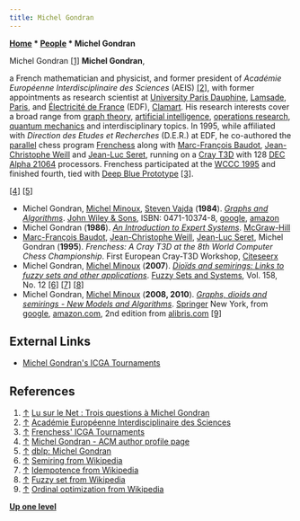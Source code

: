 ```yaml
---
title: Michel Gondran
---
```

**[Home](Home "Home") \* [People](People "People") \* Michel Gondran**



 [](http://www.epi.asso.fr/revue/lu/l0406b.htm) Michel Gondran <a id="cite-note-1" href="#cite-ref-1">[1]</a> 
**Michel Gondran**,  

a French mathematician and physicist, and former president of *Académie Européenne Interdisciplinaire des Sciences* (AEIS) <a id="cite-note-2" href="#cite-ref-2">[2]</a>, with former appointments as research scientist at [University Paris Dauphine](University_of_Paris#9 "University of Paris"), [Lamsade](https://en.wikipedia.org/wiki/Lamsade), [Paris](https://en.wikipedia.org/wiki/Paris), and [Électricité de France](https://en.wikipedia.org/wiki/%C3%89lectricit%C3%A9_de_France) (EDF), [Clamart](https://en.wikipedia.org/wiki/Clamart). His research interests cover a broad range from [graph theory](https://en.wikipedia.org/wiki/Graph_theory), [artificial intelligence](Artificial_Intelligence "Artificial Intelligence"), [operations research](https://en.wikipedia.org/wiki/Operations_research), [quantum mechanics](https://en.wikipedia.org/wiki/Quantum_mechanics) and interdisciplinary topics. In 1995, while affiliated with *Direction des Etudes et Recherches* (D.E.R.) at EDF, he co-authored the [parallel](Parallel_Search "Parallel Search") chess program [Frenchess](Frenchess "Frenchess") along with [Marc-François Baudot](Marc-Fran%C3%A7ois_Baudot "Marc-François Baudot"), [Jean-Christophe Weill](Jean-Christophe_Weill "Jean-Christophe Weill") and [Jean-Luc Seret](Jean-Luc_Seret "Jean-Luc Seret"), running on a [Cray T3D](Cray_T3D "Cray T3D") with 128 [DEC Alpha 21064](DEC_Alpha "DEC Alpha") processors. Frenchess participated at the [WCCC 1995](WCCC_1995 "WCCC 1995") and finished fourth, tied with [Deep Blue Prototype](Deep_Blue "Deep Blue") <a id="cite-note-3" href="#cite-ref-3">[3]</a>. 






<a id="cite-note-4" href="#cite-ref-4">[4]</a> <a id="cite-note-5" href="#cite-ref-5">[5]</a>



* Michel Gondran, [Michel Minoux](http://genealogy.math.ndsu.nodak.edu/id.php?id=54227), [Steven Vajda](https://en.wikipedia.org/wiki/Steven_Vajda) (**1984**). *[Graphs and Algorithms](http://portal.acm.org/citation.cfm?id=817)*. [John Wiley & Sons](https://en.wikipedia.org/wiki/John_Wiley_%26_Sons), ISBN: 0471-10374-8, [google](http://books.google.com/books?id=2uhQAAAAMAAJ), [amazon](http://www.amazon.com/Graphs-Algorithms-Discreet-Mathematics-1-484/dp/0471103748)
* Michel Gondran (**1986**). *[An Introduction to Expert Systems](http://portal.acm.org/citation.cfm?id=542424&coll=DL&dl=GUIDE&CFID=26664898&CFTOKEN=59411599)*. [McGraw-Hill](https://en.wikipedia.org/wiki/McGraw-Hill)
* [Marc-François Baudot](Marc-Fran%C3%A7ois_Baudot "Marc-François Baudot"), [Jean-Christophe Weill](Jean-Christophe_Weill "Jean-Christophe Weill"), [Jean-Luc Seret](Jean-Luc_Seret "Jean-Luc Seret"), Michel Gondran (**1995**). *Frenchess: A Cray T3D at the 8th World Computer Chess Championship*. First European Cray-T3D Workshop, [Citeseerx](http://citeseerx.ist.psu.edu/viewdoc/summary?doi=10.1.1.78.967)
* Michel Gondran, [Michel Minoux](http://genealogy.math.ndsu.nodak.edu/id.php?id=54227) (**2007**). *[Dioïds and semirings: Links to fuzzy sets and other applications](http://portal.acm.org/citation.cfm?id=1240327.1240403&coll=DL&dl=GUIDE&CFID=26664898&CFTOKEN=59411599)*. [Fuzzy Sets and Systems](http://www.elsevier.com/wps/find/journaldescription.cws_home/505545/description#description), Vol. 158, No. 12 <a id="cite-note-6" href="#cite-ref-6">[6]</a> <a id="cite-note-7" href="#cite-ref-7">[7]</a> <a id="cite-note-8" href="#cite-ref-8">[8]</a>
* Michel Gondran, [Michel Minoux](http://genealogy.math.ndsu.nodak.edu/id.php?id=54227) (**2008, 2010**). *[Graphs, dioids and semirings - New Models and Algorithms](http://www.springer.com/mathematics/applications/book/978-0-387-75449-9)*. [Springer](https://en.wikipedia.org/wiki/Springer_Science%2BBusiness_Media) New York, from [google](http://books.google.com/books/about/Graphs_dioids_and_semirings.html?id=XudA1RktfCAC), [amazon.com](http://www.amazon.com/Graphs-Dioids-Semirings-Algorithms-Operations/dp/1441945296/ref=ntt_at_ep_dpt_2), 2nd edition from [alibris.com](http://www.alibris.com/booksearch?qisbn=9781441945297) <a id="cite-note-9" href="#cite-ref-9">[9]</a>


## External Links


* [Michel Gondran's ICGA Tournaments](https://www.game-ai-forum.org/icga-tournaments/person.php?id=193)


## References


1. <a id="cite-ref-1" href="#cite-note-1">↑</a> [Lu sur le Net : Trois questions à Michel Gondran](http://www.epi.asso.fr/revue/lu/l0406b.htm)
2. <a id="cite-ref-2" href="#cite-note-2">↑</a> [Académie Européenne Interdisciplinaire des Sciences](http://www.science-inter.com/)
3. <a id="cite-ref-3" href="#cite-note-3">↑</a> [Frenchess' ICGA Tournaments](https://www.game-ai-forum.org/icga-tournaments/program.php?id=183)
4. <a id="cite-ref-4" href="#cite-note-4">↑</a> [Michel Gondran - ACM author profile page](http://portal.acm.org/author_page.cfm?id=81100523486&coll=DL&dl=ACM&trk=0&cfid=26664898&cftoken=59411599)
5. <a id="cite-ref-5" href="#cite-note-5">↑</a> [dblp: Michel Gondran](http://www.informatik.uni-trier.de/~ley/db/indices/a-tree/g/Gondran:Michel.html)
6. <a id="cite-ref-6" href="#cite-note-6">↑</a> [Semiring from Wikipedia](https://en.wikipedia.org/wiki/Semiring)
7. <a id="cite-ref-7" href="#cite-note-7">↑</a> [Idempotence from Wikipedia](https://en.wikipedia.org/wiki/Idempotence)
8. <a id="cite-ref-8" href="#cite-note-8">↑</a> [Fuzzy set from Wikipedia](https://en.wikipedia.org/wiki/Fuzzy_set)
9. <a id="cite-ref-9" href="#cite-note-9">↑</a> [Ordinal optimization from Wikipedia](https://en.wikipedia.org/wiki/Ordinal_optimization)

**[Up one level](People "People")**







 
